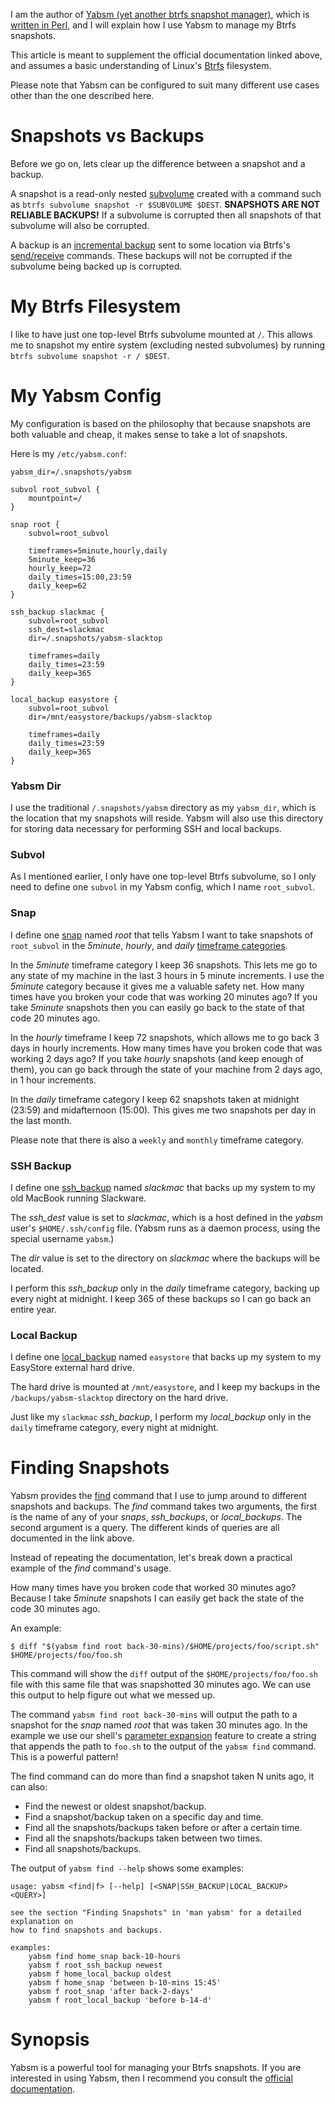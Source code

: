 I am the author of [Yabsm (yet another btrfs snapshot manager)](https://metacpan.org/dist/App-Yabsm/view/bin/yabsm), which is [written in Perl](https://metacpan.org/dist/App-Yabsm/source/bin/yabsm), and I will explain how I use Yabsm to manage my Btrfs snapshots.

This article is meant to supplement the official documentation linked above, and assumes a basic understanding of Linux's [Btrfs](https://en.wikipedia.org/wiki/Btrfs) filesystem.

Please note that Yabsm can be configured to suit many different use cases other than the one described here.


<a id="orgfe91a36"></a>

# Snapshots vs Backups

Before we go on, lets clear up the difference between a snapshot and a backup.

A snapshot is a read-only nested [subvolume](https://btrfs.readthedocs.io/en/latest/Subvolumes.html) created with a command such as `btrfs subvolume snapshot -r $SUBVOLUME $DEST`. **SNAPSHOTS ARE NOT RELIABLE BACKUPS!** If a subvolume is corrupted then all snapshots of that subvolume will also be corrupted.

A backup is an [incremental backup](https://btrfs.wiki.kernel.org/index.php/Incremental_Backup) sent to some location via Btrfs's [send/receive](https://btrfs.readthedocs.io/en/latest/Send-receive.html) commands. These backups will not be corrupted if the subvolume being backed up is corrupted.


<a id="org449a345"></a>

# My Btrfs Filesystem

I like to have just one top-level Btrfs subvolume mounted at `/`. This allows me to snapshot my entire system (excluding nested subvolumes) by running `btrfs subvolume snapshot -r / $DEST`.


<a id="org028bea9"></a>

# My Yabsm Config

My configuration is based on the philosophy that because snapshots are both valuable and cheap, it makes sense to take a lot of snapshots.

Here is my `/etc/yabsm.conf`:

    yabsm_dir=/.snapshots/yabsm
    
    subvol root_subvol {
        mountpoint=/
    }
    
    snap root {
        subvol=root_subvol
    
        timeframes=5minute,hourly,daily
        5minute_keep=36
        hourly_keep=72
        daily_times=15:00,23:59
        daily_keep=62
    }
    
    ssh_backup slackmac {
        subvol=root_subvol
        ssh_dest=slackmac
        dir=/.snapshots/yabsm-slacktop
    
        timeframes=daily
        daily_times=23:59
        daily_keep=365
    }
    
    local_backup easystore {
        subvol=root_subvol
        dir=/mnt/easystore/backups/yabsm-slacktop
    
        timeframes=daily
        daily_times=23:59
        daily_keep=365
    }


<a id="orga0d51da"></a>

### Yabsm Dir

I use the traditional `/.snapshots/yabsm` directory as my `yabsm_dir`, which is the location that my snapshots will reside. Yabsm will also use this directory for storing data necessary for performing SSH and local backups.


<a id="org40ab1c1"></a>

### Subvol

As I mentioned earlier, I only have one top-level Btrfs subvolume, so I only need to define one `subvol` in my Yabsm config, which I name `root_subvol`.


<a id="org77c9f84"></a>

### Snap

I define one [snap](https://metacpan.org/dist/App-Yabsm/view/bin/yabsm#Snaps) named *root* that tells Yabsm I want to take snapshots of `root_subvol` in the *5minute*, *hourly*, and *daily* [timeframe categories](https://metacpan.org/dist/App-Yabsm/view/bin/yabsm#Timeframes).

In the *5minute* timeframe category I keep 36 snapshots. This lets me go to any state of my machine in the last 3 hours in 5 minute increments. I use the *5minute* category because it gives me a valuable safety net. How many times have you broken your code that was working 20 minutes ago? If you take *5minute* snapshots then you can easily go back to the state of that code 20 minutes ago.

In the *hourly* timeframe I keep 72 snapshots, which allows me to go back 3 days in hourly increments. How many times have you broken code that was working 2 days ago? If you take *hourly* snapshots (and keep enough of them), you can go back through the state of your machine from 2 days ago, in 1 hour increments.

In the *daily* timeframe category I keep 62 snapshots taken at midnight (23:59) and midafternoon (15:00). This gives me two snapshots per day in the last month.

Please note that there is also a `weekly` and `monthly` timeframe category.


<a id="org41e4eb4"></a>

### SSH Backup

I define one [ssh_backup](https://metacpan.org/dist/App-Yabsm/view/bin/yabsm#SSH-Backups) named *slackmac* that backs up my system to my old MacBook running Slackware.

The *ssh_dest* value is set to *slackmac*, which is a host defined in the *yabsm* user's `$HOME/.ssh/config` file. (Yabsm runs as a daemon process, using the special username `yabsm`.)

The *dir* value is set to the directory on *slackmac* where the backups will be located.

I perform this *ssh_backup* only in the *daily* timeframe category, backing up every night at midnight. I keep 365 of these backups so I can go back an entire year.


<a id="orgc5909cb"></a>

### Local Backup

I define one [local_backup](https://metacpan.org/dist/App-Yabsm/view/bin/yabsm#Local-Backups) named `easystore` that backs up my system to my EasyStore external hard drive.

The hard drive is mounted at `/mnt/easystore`, and I keep my backups in the `/backups/yabsm-slacktop` directory on the hard drive.

Just like my `slackmac` *ssh_backup*, I perform my *local_backup* only in the `daily` timeframe category, every night at midnight.


<a id="orgb9f813e"></a>

# Finding Snapshots

Yabsm provides the [find](https://metacpan.org/dist/App-Yabsm/view/bin/yabsm#Finding-Snapshots) command that I use to jump around to different snapshots and backups. The *find* command takes two arguments, the first is the name of any of your *snaps*, *ssh_backups*, or *local_backups*. The second argument is a query. The different kinds of queries are all documented in the link above.

Instead of repeating the documentation, let's break down a practical example of the *find* command's usage.

How many times have you broken code that worked 30 minutes ago? Because I take *5minute* snapshots I can easily get back the state of the code 30 minutes ago.

An example:

    $ diff "$(yabsm find root back-30-mins)/$HOME/projects/foo/script.sh" $HOME/projects/foo/foo.sh

This command will show the `diff` output of the `$HOME/projects/foo/foo.sh` file with this same file that was snapshotted 30 minutes ago. We can use this output to help figure out what we messed up.

The command `yabsm find root back-30-mins` will output the path to a snapshot for the *snap* named *root* that was taken 30 minutes ago. In the example we use our shell's [parameter expansion](https://www.gnu.org/software/bash/manual/html_node/Shell-Parameter-Expansion.html) feature to create a string that appends the path to `foo.sh` to the output of the `yabsm find` command. This is a powerful pattern!

The find command can do more than find a snapshot taken N units ago, it can also:

-   Find the newest or oldest snapshot/backup.
-   Find a snapshot/backup taken on a specific day and time.
-   Find all the snapshots/backups taken before or after a certain time.
-   Find all the snapshots/backups taken between two times.
-   Find all snapshots/backups.

The output of `yabsm find --help` shows some examples:

    usage: yabsm <find|f> [--help] [<SNAP|SSH_BACKUP|LOCAL_BACKUP> <QUERY>]
    
    see the section "Finding Snapshots" in 'man yabsm' for a detailed explanation on
    how to find snapshots and backups.
    
    examples:
        yabsm find home_snap back-10-hours
        yabsm f root_ssh_backup newest
        yabsm f home_local_backup oldest
        yabsm f home_snap 'between b-10-mins 15:45'
        yabsm f root_snap 'after back-2-days'
        yabsm f root_local_backup 'before b-14-d'


<a id="orgdac6334"></a>

# Synopsis

Yabsm is a powerful tool for managing your Btrfs snapshots. If you are interested in using Yabsm, then I recommend you consult the [official documentation](https://metacpan.org/release/NHUBBARD/App-Yabsm-3.12/view/bin/yabsm).